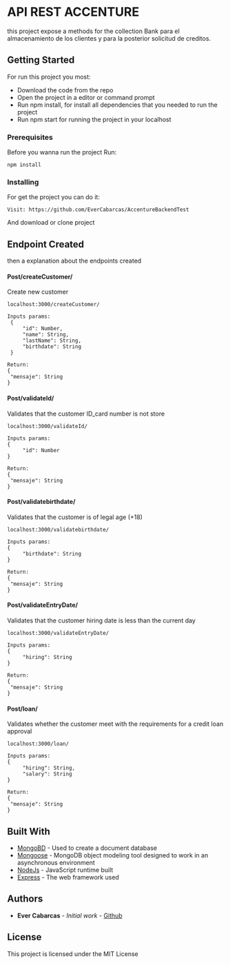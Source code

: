 # API REST ACCENTURE

this project expose a methods for the collection Bank para el almacenamiento de los clientes y para la posterior solicitud de creditos.
## Getting Started

For run this project you most:

* Download the code from the repo 
* Open the project in a editor or command prompt 
* Run npm install, for install all dependencies that you needed to run the project 
* Run npm start for running the project in your localhost 
    
### Prerequisites

Before you wanna run the project Run:

```
npm install
```

### Installing

For get the project you can do it:

```
Visit: https://github.com/EverCabarcas/AccentureBackendTest
```

And download or clone project


## Endpoint Created

then a explanation about the endpoints created

#### Post/createCustomer/

Create new customer

```
localhost:3000/createCustomer/
```

```
Inputs params:
 {
     "id": Number,
     "name": String,
     "lastName": String,
     "birthdate": String
 }
```

```
Return: 
{
 "mensaje": String
}
```

#### Post/validateId/

Validates that the customer ID_card number is not store
```
localhost:3000/validateId/
```

```
Inputs params:
{
     "id": Number
}
```

```
Return: 
{
 "mensaje": String
}
```

#### Post/validatebirthdate/

Validates that the customer is of legal age (+18)

```
localhost:3000/validatebirthdate/
```

```
Inputs params:
{
     "birthdate": String
}
```

```
Return: 
{
 "mensaje": String
}
```

#### Post/validateEntryDate/

Validates that the customer hiring date is less than the current day

```
localhost:3000/validateEntryDate/
```

```
Inputs params:
{
     "hiring": String
}
```

```
Return: 
{
 "mensaje": String
}
```

#### Post/loan/

Validates whether the customer meet with the requirements for a credit loan approval

```
localhost:3000/loan/
```

```
Inputs params:
{
     "hiring": String,
     "salary": String  
}
```

```
Return: 
{
 "mensaje": String
}
```




## Built With

* [MongoBD](https://www.mongodb.com/es/) - Used to create a document database
* [Mongoose](http://mongoosejs.com/) - MongoDB object modeling tool designed to work in an asynchronous environment
* [NodeJs](https://nodejs.org/en/) - JavaScript runtime built
* [Express](http://expressjs.com/) - The web framework used

## Authors

* **Ever Cabarcas** - *Initial work* - [Github](https://github.com/EverCabarcas)

## License

This project is licensed under the MIT License
